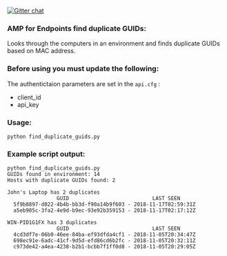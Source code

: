 [![Gitter chat](https://img.shields.io/badge/gitter-join%20chat-brightgreen.svg)](https://gitter.im/CiscoSecurity/AMP-for-Endpoints "Gitter chat")

### AMP for Endpoints find duplicate GUIDs:

Looks through the computers in an environment and finds duplicate GUIDs based on MAC address.

### Before using you must update the following:
The authentictaion parameters are set in the ```api.cfg``` :
- client_id 
- api_key

### Usage:
```
python find_duplicate_guids.py
```

### Example script output:
```
python find_duplicate_guids.py
GUIDs found in environment: 14
Hosts with duplicate GUIDs found: 2

John's Laptop has 2 duplicates
                GUID                           LAST SEEN
  5f9b8897-d022-4b4b-bb3d-f90a14b9f603 - 2018-11-17T02:59:31Z
  a5eb905c-3fa2-4e9d-b9ec-93e92b359153 - 2018-11-17T02:17:12Z

WIN-PID1G1FX has 3 duplicates
                GUID                           LAST SEEN
  4cd3df7e-06b0-46ee-84ba-ef93dfda4cf1 - 2018-11-05T20:34:47Z
  698ec91e-6adc-41cf-9d5d-efd86cd6b2fc - 2018-11-05T20:32:11Z
  c973de42-a4ea-4238-b2b1-bcbb7f1ff0d8 - 2018-11-05T20:29:05Z
```
